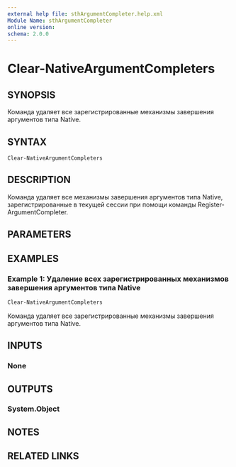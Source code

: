 ```yaml
---
external help file: sthArgumentCompleter.help.xml
Module Name: sthArgumentCompleter
online version:
schema: 2.0.0
---
```


# Clear-NativeArgumentCompleters

## SYNOPSIS

Команда удаляет все зарегистрированные механизмы завершения аргументов типа Native.

## SYNTAX

```
Clear-NativeArgumentCompleters
```

## DESCRIPTION

Команда удаляет все механизмы завершения аргументов типа Native, зарегистрированные в текущей сессии при помощи команды Register-ArgumentCompleter.

## PARAMETERS

## EXAMPLES

### Example 1: Удаление всех зарегистрированных механизмов завершения аргументов типа Native

```powershell
Clear-NativeArgumentCompleters
```

Команда удаляет все зарегистрированные механизмы завершения аргументов типа Native.

## INPUTS

### None

## OUTPUTS

### System.Object

## NOTES

## RELATED LINKS
